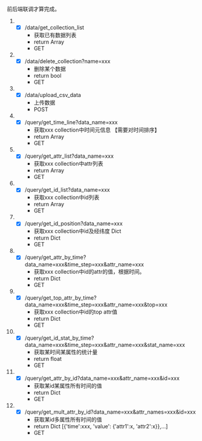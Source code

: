 前后端联调才算完成。

1. - [x] /data/get_collection_list
      - 获取已有数据列表
      - return  Array
      - GET
2. - [x] /data/delete_collection?name=xxx
      - 删除某个数据
      - return bool
      - GET
3. - [x] /data/upload_csv_data
      - 上传数据
      - POST
4. - [x] /query/get_time_line?data_name=xxx
      - 获取xxx collection中时间元信息    【需要对时间排序】
      - return Array
      - GET
5. - [x] /query/get_attr_list?data_name=xxx
      - 获取xxx collection中attr列表
      - return  Array
      - GET
6. - [x] /query/get_id_list?data_name=xxx
      - 获取xxx collection中id列表
      - return Array
      - GET
7. - [x] /query/get_id_position?data_name=xxx
      - 获取xxx collection中id及经纬度 Dict
      - return Dict
      - GET
8. - [x] /query/get_attr_by_time?data_name=xxx&time_step=xxx&attr_name=xxx
      - 获取xxx collection中id的attr的值，根据时间。
      - return Dict
      - GET
9. - [x] /query/get_top_attr_by_time?data_name=xxx&time_step=xxx&attr_name=xxx&top=xxx
      - 获取xxx collection中id的top attr值
      - return Dict
      - GET
10. - [x] /query/get_id_stat_by_time?data_name=xxx&time_step=xxx&attr_name=xxx&stat_name=xxx
      - 获取某时间某属性的统计量
      - return float
      - GET
11. - [x] /query/get_attr_by_id?data_name=xxx&attr_name=xxx&id=xxx
      - 获取某id某属性所有时间的值
      - return Dict
      - GET
12. - [x] /query/get_mult_attr_by_id?data_name=xxx&attr_names=xxx&id=xxx
      - 获取某id多属性所有时间的值
      - return Dict   [{'time':xxx,  'value': {'attr1':x, 'attr2':x}},...]
      - GET